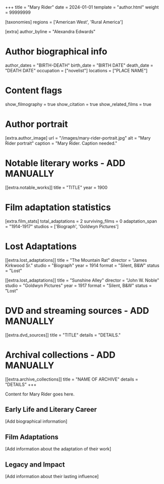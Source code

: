 +++
title = "Mary Rider"
date = 2024-01-01
template = "author.html"
weight = 99999999

[taxonomies]
regions = ['American West', 'Rural America']

[extra]
author_byline = "Alexandra Edwards"

# Author biographical info
author_dates = "BIRTH-DEATH"
birth_date = "BIRTH DATE"
death_date = "DEATH DATE"
occupation = ["novelist"]
locations = ["PLACE NAME"]

# Content flags
show_filmography = true
show_citation = true
show_related_films = true

# Author portrait
[extra.author_image]
url = "/images/mary-rider-portrait.jpg"
alt = "Mary Rider portrait"
caption = "Mary Rider. Caption needed."

# Notable literary works - ADD MANUALLY
[[extra.notable_works]]
title = "TITLE"
year = 1900

# Film adaptation statistics
[extra.film_stats]
total_adaptations = 2
surviving_films = 0
adaptation_span = "1914-1917"
studios = ['Biograph', 'Goldwyn Pictures']
# Lost Adaptations
[[extra.lost_adaptations]]
title = "The Mountain Rat"
director = "James Kirkwood Sr."
studio = "Biograph"
year = 1914
format = "Silent, B&W"
status = "Lost"

[[extra.lost_adaptations]]
title = "Sunshine Alley"
director = "John W. Noble"
studio = "Goldwyn Pictures"
year = 1917
format = "Silent, B&W"
status = "Lost"


# DVD and streaming sources - ADD MANUALLY
[[extra.dvd_sources]]
title = "TITLE"
details = "DETAILS."

# Archival collections - ADD MANUALLY
[[extra.archive_collections]]
title = "NAME OF ARCHIVE"
details = "DETAILS"
+++

Content for Mary Rider goes here. 

## Early Life and Literary Career

[Add biographical information]

## Film Adaptations

[Add information about the adaptation of their work]

## Legacy and Impact

[Add information about their lasting influence]
